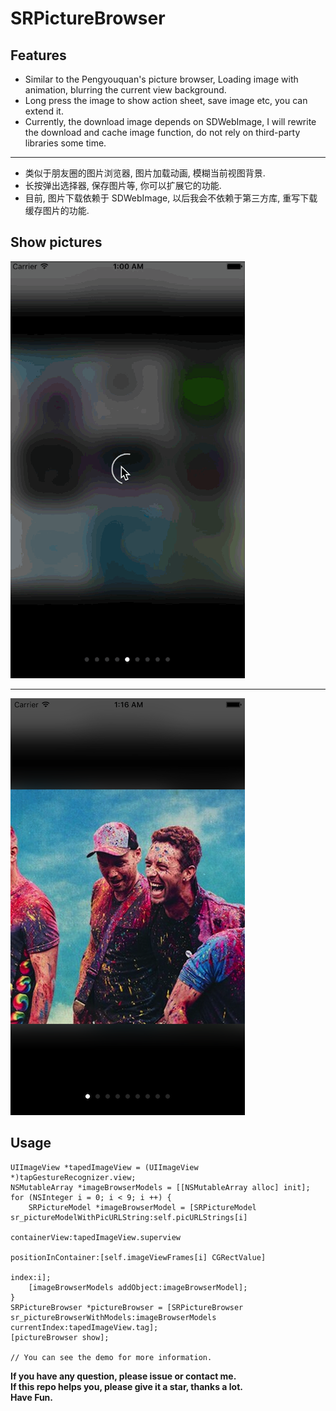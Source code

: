 # SRPictureBrowser

## Features

* Similar to the Pengyouquan's picture browser, Loading image with animation, blurring the current view background.
* Long press the image to show action sheet, save image etc, you can extend it.
* Currently, the download image depends on SDWebImage, I will rewrite the download and cache image function, do not rely on third-party libraries some time.

***

* 类似于朋友圈的图片浏览器, 图片加载动画, 模糊当前视图背景.
* 长按弹出选择器, 保存图片等, 你可以扩展它的功能.
* 目前, 图片下载依赖于 SDWebImage, 以后我会不依赖于第三方库, 重写下载缓存图片的功能.


## Show pictures

![image](./show.gif)

***

![image](./show.png)

## Usage

````objc
UIImageView *tapedImageView = (UIImageView *)tapGestureRecognizer.view;
NSMutableArray *imageBrowserModels = [[NSMutableArray alloc] init];
for (NSInteger i = 0; i < 9; i ++) {
    SRPictureModel *imageBrowserModel = [SRPictureModel sr_pictureModelWithPicURLString:self.picURLStrings[i]
                                                                          containerView:tapedImageView.superview
                                                                    positionInContainer:[self.imageViewFrames[i] CGRectValue]
                                                                                  index:i];
    [imageBrowserModels addObject:imageBrowserModel];
}
SRPictureBrowser *pictureBrowser = [SRPictureBrowser sr_pictureBrowserWithModels:imageBrowserModels currentIndex:tapedImageView.tag];
[pictureBrowser show];

// You can see the demo for more information.
````

**If you have any question, please issue or contact me.**   
**If this repo helps you, please give it a star, thanks a lot.**  
**Have Fun.**